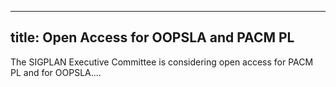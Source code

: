 ----
title: Open Access for OOPSLA and PACM PL
----

The SIGPLAN Executive Committee is considering open access for PACM PL and for OOPSLA....